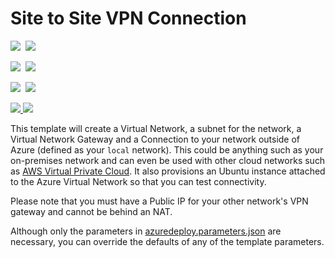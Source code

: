 # Site to Site VPN Connection

<IMG SRC="https://azbotstorage.blob.core.windows.net/badges/201-site-to-site-vpn/PublicLastTestDate.svg" />&nbsp;
<IMG SRC="https://azbotstorage.blob.core.windows.net/badges/201-site-to-site-vpn/PublicDeployment.svg" />&nbsp;

<IMG SRC="https://azbotstorage.blob.core.windows.net/badges/201-site-to-site-vpn/FairfaxLastTestDate.svg" />&nbsp;
<IMG SRC="https://azbotstorage.blob.core.windows.net/badges/201-site-to-site-vpn/FairfaxDeployment.svg" />&nbsp;

<IMG SRC="https://azbotstorage.blob.core.windows.net/badges/201-site-to-site-vpn/BestPracticeResult.svg" />&nbsp;
<IMG SRC="https://azbotstorage.blob.core.windows.net/badges/201-site-to-site-vpn/CredScanResult.svg" />&nbsp;

<a href="https://portal.azure.com/#create/Microsoft.Template/uri/https%3A%2F%2Fraw.githubusercontent.com%2FAzure%2Fazure-quickstart-templates%2Fmaster%2F201-site-to-site-vpn%2Fazuredeploy.json" target="_blank">
    <img src="http://azuredeploy.net/deploybutton.png"/>
</a>
<a href="http://armviz.io/#/?load=https%3A%2F%2Fraw.githubusercontent.com%2FAzure%2Fazure-quickstart-templates%2Fmaster%2F201-site-to-site-vpn%2Fazuredeploy.json" target="_blank">
    <img src="http://armviz.io/visualizebutton.png"/>
</a>

This template will create a Virtual Network, a subnet for the network, a Virtual Network Gateway and a Connection to your network outside of Azure (defined as your `local` network). This could be anything such as your on-premises network and can even be used with other cloud networks such as [AWS Virtual Private Cloud](https://github.com/sedouard/aws-vpc-to-azure-vnet). It also provisions an Ubuntu instance attached to the Azure Virtual Network so that you can test connectivity.

Please note that you must have a Public IP for your other network's VPN gateway and cannot be behind an NAT.

Although only the parameters in [azuredeploy.parameters.json](./azuredeploy.parameters.json) are necessary, you can override the defaults of any of the template parameters.

